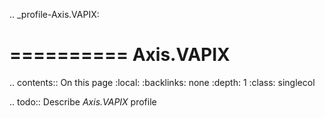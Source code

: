 .. _profile-Axis.VAPIX:

==========
Axis.VAPIX
==========

.. contents:: On this page
    :local:
    :backlinks: none
    :depth: 1
    :class: singlecol

.. todo::
    Describe *Axis.VAPIX* profile
